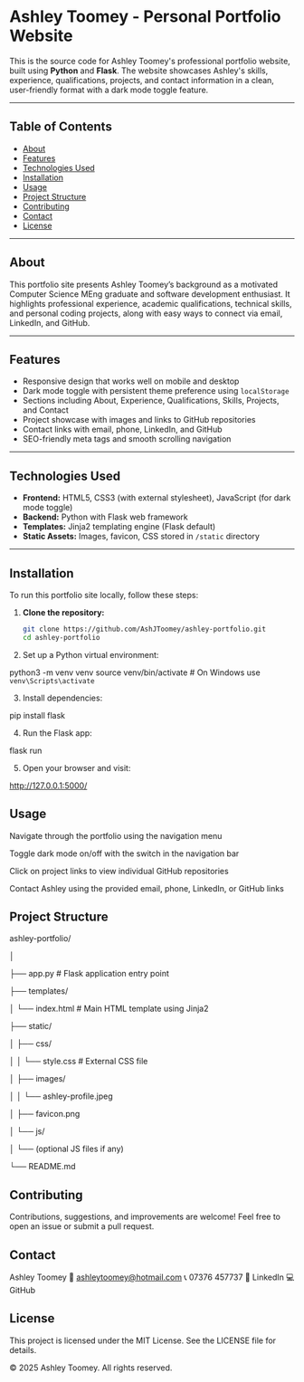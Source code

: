 # Ashley Toomey - Personal Portfolio Website

This is the source code for Ashley Toomey's professional portfolio website, built using **Python** and **Flask**. The website showcases Ashley's skills, experience, qualifications, projects, and contact information in a clean, user-friendly format with a dark mode toggle feature.

---

## Table of Contents

- [About](#about)  
- [Features](#features)  
- [Technologies Used](#technologies-used)  
- [Installation](#installation)  
- [Usage](#usage)  
- [Project Structure](#project-structure)  
- [Contributing](#contributing)  
- [Contact](#contact)  
- [License](#license)  

---

## About

This portfolio site presents Ashley Toomey’s background as a motivated Computer Science MEng graduate and software development enthusiast. It highlights professional experience, academic qualifications, technical skills, and personal coding projects, along with easy ways to connect via email, LinkedIn, and GitHub.

---

## Features

- Responsive design that works well on mobile and desktop  
- Dark mode toggle with persistent theme preference using `localStorage`  
- Sections including About, Experience, Qualifications, Skills, Projects, and Contact  
- Project showcase with images and links to GitHub repositories  
- Contact links with email, phone, LinkedIn, and GitHub  
- SEO-friendly meta tags and smooth scrolling navigation  

---

## Technologies Used

- **Frontend:** HTML5, CSS3 (with external stylesheet), JavaScript (for dark mode toggle)  
- **Backend:** Python with Flask web framework  
- **Templates:** Jinja2 templating engine (Flask default)  
- **Static Assets:** Images, favicon, CSS stored in `/static` directory  

---

## Installation

To run this portfolio site locally, follow these steps:

1. **Clone the repository:**

   ```bash
   git clone https://github.com/AshJToomey/ashley-portfolio.git
   cd ashley-portfolio

2. Set up a Python virtual environment:

python3 -m venv venv
source venv/bin/activate  # On Windows use `venv\Scripts\activate`

3. Install dependencies:

pip install flask

4. Run the Flask app:

flask run

5. Open your browser and visit:

http://127.0.0.1:5000/

## Usage
Navigate through the portfolio using the navigation menu

Toggle dark mode on/off with the switch in the navigation bar

Click on project links to view individual GitHub repositories

Contact Ashley using the provided email, phone, LinkedIn, or GitHub links

## Project Structure

ashley-portfolio/

│

├── app.py                  # Flask application entry point

├── templates/

│   └── index.html          # Main HTML template using Jinja2

├── static/

│   ├── css/

│   │   └── style.css       # External CSS file

│   ├── images/

│   │   └── ashley-profile.jpeg

│   ├── favicon.png

│   └── js/

│       └── (optional JS files if any)

└── README.md

## Contributing
Contributions, suggestions, and improvements are welcome!
Feel free to open an issue or submit a pull request.

## Contact
Ashley Toomey
📧 ashleytoomey@hotmail.com
📞 07376 457737
🔗 LinkedIn
💻 GitHub

## License
This project is licensed under the MIT License. See the LICENSE file for details.

© 2025 Ashley Toomey. All rights reserved.
